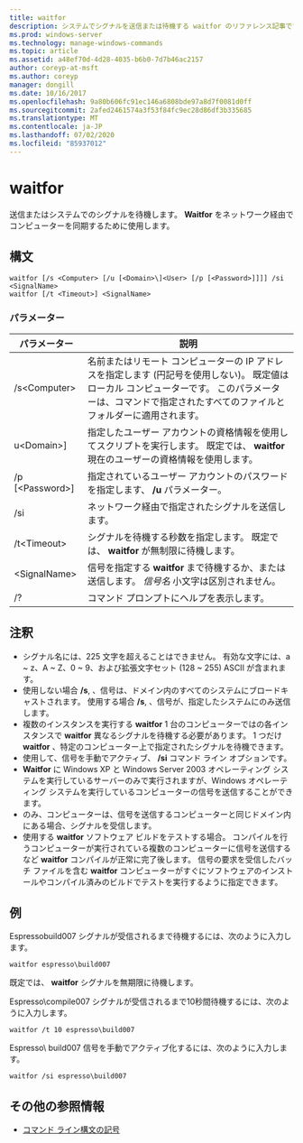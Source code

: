 ```yaml
---
title: waitfor
description: システムでシグナルを送信または待機する waitfor のリファレンス記事です。 **Waitfor** をネットワーク経由でコンピューターを同期するために使用します。
ms.prod: windows-server
ms.technology: manage-windows-commands
ms.topic: article
ms.assetid: a48ef70d-4d28-4035-b6b0-7d7b46ac2157
author: coreyp-at-msft
ms.author: coreyp
manager: dongill
ms.date: 10/16/2017
ms.openlocfilehash: 9a80b606fc91ec146a6808bde97a8d7f0081d0ff
ms.sourcegitcommit: 2afed2461574a3f53f84fc9ec28d86df3b335685
ms.translationtype: MT
ms.contentlocale: ja-JP
ms.lasthandoff: 07/02/2020
ms.locfileid: "85937012"
---
```

# <a name="waitfor"></a>waitfor



送信またはシステムでのシグナルを待機します。 **Waitfor** をネットワーク経由でコンピューターを同期するために使用します。



## <a name="syntax"></a>構文

```
waitfor [/s <Computer> [/u [<Domain>\]<User> [/p [<Password>]]]] /si <SignalName>
waitfor [/t <Timeout>] <SignalName>
```

### <a name="parameters"></a>パラメーター

|       パラメーター       |                                                                                         説明                                                                                          |
|-----------------------|----------------------------------------------------------------------------------------------------------------------------------------------------------------------------------------------|
|    /s\<Computer>     | 名前またはリモート コンピューターの IP アドレスを指定します (円記号を使用しない)。 既定値はローカル コンピューターです。 このパラメーターは、コマンドで指定されたすべてのファイルとフォルダーに適用されます。 |
| u\<Domain>\]<User> |                              指定したユーザー アカウントの資格情報を使用してスクリプトを実行します。 既定では、 **waitfor** 現在のユーザーの資格情報を使用します。                               |
|   /p [\<Password>]    |                                                    指定されているユーザー アカウントのパスワードを指定します、 **/u** パラメーター。                                                     |
|          /si          |                                                                        ネットワーク経由で指定されたシグナルを送信します。                                                                        |
|     /t\<Timeout>     |                                              シグナルを待機する秒数を指定します。 既定では、 **waitfor** が無制限に待機します。                                               |
|     \<SignalName>     |                                                信号を指定する **waitfor** まで待機するか、または送信します。 *信号名* 小文字は区別されません。                                                 |
|          /?           |                                                                             コマンド プロンプトにヘルプを表示します。                                                                             |

## <a name="remarks"></a>注釈

-   シグナル名には、225 文字を超えることはできません。 有効な文字には、a ~ z、A ~ Z、0 ~ 9、および拡張文字セット (128 ~ 255) ASCII が含まれます。
-   使用しない場合 **/s**, 、信号は、ドメイン内のすべてのシステムにブロードキャストされます。 使用する場合 **/s**, 、信号が、指定したシステムにのみ送信します。
-   複数のインスタンスを実行する **waitfor** 1 台のコンピューターではの各インスタンスで **waitfor** 異なるシグナルを待機する必要があります。 1 つだけ **waitfor** 、特定のコンピューター上で指定されたシグナルを待機できます。
-   使用して、信号を手動でアクティブ、 **/si** コマンド ライン オプションです。
-   **Waitfor** に Windows XP と Windows Server 2003 オペレーティング システムを実行しているサーバーのみで実行されますが、Windows オペレーティング システムを実行しているコンピューターの信号を送信することができます。
-   のみ、コンピューターは、信号を送信するコンピューターと同じドメイン内にある場合、シグナルを受信します。
-   使用する **waitfor** ソフトウェア ビルドをテストする場合。 コンパイルを行うコンピューターが実行されている複数のコンピューターに信号を送信するなど **waitfor** コンパイルが正常に完了後します。 信号の要求を受信したバッチ ファイルを含む **waitfor** コンピューターがすぐにソフトウェアのインストールやコンパイル済みのビルドでテストを実行するように指定できます。

## <a name="examples"></a>例

Espressobuild007 シグナルが受信されるまで待機するには、次のように入力します。
```
waitfor espresso\build007
```
既定では、 **waitfor** シグナルを無期限に待機します。

Espresso\compile007 シグナルが受信されるまで10秒間待機するには、次のように入力します。
```
waitfor /t 10 espresso\build007
```
Espresso\ build007 信号を手動でアクティブ化するには、次のように入力します。
```
waitfor /si espresso\build007
```

## <a name="additional-references"></a>その他の参照情報

- [コマンド ライン構文の記号](command-line-syntax-key.md)